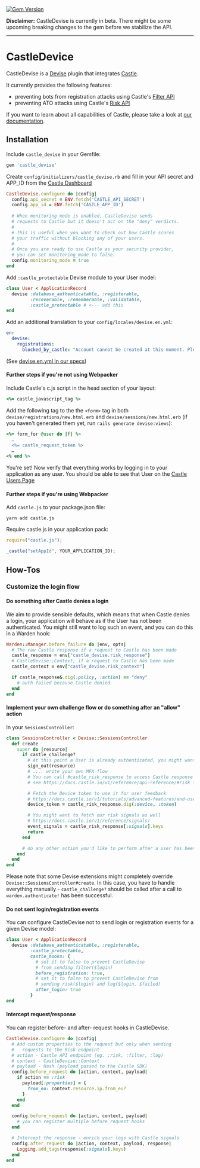 [![Gem Version](https://badge.fury.io/rb/castle_devise.svg)](https://badge.fury.io/rb/castle_devise)

**Disclaimer:** CastleDevise is currently in beta. There might be some upcoming breaking changes to the gem before we stabilize the API.

--- 

# CastleDevice

CastleDevise is a [Devise](https://github.com/heartcombo/devise) plugin that integrates [Castle](https://castle.io). 

It currently provides the following features:
- preventing bots from registration attacks using Castle's [Filter API](https://docs.castle.io/v1/reference/api-reference/#filter)
- preventing ATO attacks using Castle's [Risk API](https://docs.castle.io/v1/reference/api-reference/#risk)

If you want to learn about all capabilities of Castle, please take a look at [our documentation](https://docs.castle.io/).

## Installation

Include `castle_devise` in your Gemfile:

```ruby
gem 'castle_devise'
```

Create `config/initializers/castle_devise.rb` and fill in your API secret and APP_ID from the [Castle Dashboard](https://dashboard.castle.io/settings/general)

```ruby 
CastleDevise.configure do |config|
  config.api_secret = ENV.fetch('CASTLE_API_SECRET')
  config.app_id = ENV.fetch('CASTLE_APP_ID')
  
  # When monitoring mode is enabled, CastleDevise sends
  # requests to Castle but it doesn't act on the "deny" verdicts.
  #
  # This is useful when you want to check out how Castle scores
  # your traffic without blocking any of your users.
  #
  # Once you are ready to use Castle as your security provider,
  # you can set monitoring_mode to false.
  config.monitoring_mode = true
end
```

Add `:castle_protectable` Devise module to your User model:

```ruby 
class User < ApplicationRecord
  devise :database_authenticatable, :registerable,
         :recoverable, :rememberable, :validatable, 
         :castle_protectable # <--- add this
end
```

Add an additional translation to your `config/locales/devise.en.yml`:

```yml
en:
  devise:
    registrations:
      blocked_by_castle: "Account cannot be created at this moment. Please try again later."
```

(See [devise.en.yml in our specs](spec/dummy_app/config/locales/devise.en.yml#L40))

#### Further steps if you're not using Webpacker

Include Castle's c.js script in the head section of your layout:

```ruby
<%= castle_javascript_tag %>
```

Add the following tag to the the `<form>` tag in both `devise/registrations/new.html.erb` and `devise/sessions/new.html.erb` (if you haven't generated them yet, run `rails generate devise:views`):

```ruby
<%= form_for @user do |f| %>
  …
  <%= castle_request_token %>
  …
<% end %>
```

You're set! Now verify that everything works by logging in to your application as any user. You should be able to see that User on the [Castle Users Page](https://dashboard.castle.io/users)


#### Further steps if you're using Webpacker

Add `castle.js` to your package.json file:

```
yarn add castle.js
```

Require castle.js in your application pack:

```javascript
require("castle.js");

_castle("setAppId", YOUR_APPLICATION_ID);
```


## How-Tos

### Customize the login flow

#### Do something after Castle denies a login

We aim to provide sensible defaults, which means that when Castle denies a login, your application
will behave as if the User has not been authenticated. You might still want to log such an event,
and you can do this in a Warden hook:

```ruby
Warden::Manager.before_failure do |env, opts|
  # The raw Castle response if a request to Castle has been made
  castle_response = env["castle_devise.risk_response"]
  # CastleDevise::Context, if a request to Castle has been made
  castle_context = env["castle_devise.risk_context"]

  if castle_response&.dig(:policy, :action) == "deny"
    # auth failed because Castle denied
  end
end

```

#### Implement your own challenge flow or do something after an "allow" action

In your `SessionsController`:

```ruby
class SessionsController < Devise::SessionsController
  def create
    super do |resource|
      if castle_challenge?
        # At this point a User is already authenticated, you might want so sign out:
        sign_out(resource)
        # .... write your own MFA flow
        # You can call #castle_risk_response to access Castle response
        # see https://docs.castle.io/v1/reference/api-reference/#risk for details

        # Fetch the Device token to use it for user feedback
        # https://docs.castle.io/v1/tutorials/advanced-features/end-user-feedback
        device_token = castle_risk_response.dig(:device, :token)

        # You might want to fetch our risk signals as well
        # https://docs.castle.io/v1/reference/signals/
        event_signals = castle_risk_response[:signals].keys
        return
      end

      # do any other action you'd like to perform after a user has been signed in below
    end
  end
end
```

Please note that some Devise extensions might completely override `Devise::SessionsController#create`.
In this case, you have to handle everything manually -  `castle_challenge?` should be called after
a call to `warden.authenticate!` has been successful.

#### Do not sent login/registration events

You can configure CastleDevise not to send login or registration events for a given Devise model:

```ruby
class User < ApplicationRecord
  devise :database_authenticatable, :registerable,
         :castle_protectable,
         castle_hooks: {
           # set it to false to prevent CastleDevise
           # from sending filter($login)
           before_registration: true,
           # set it to false to prevent CastleDevise from
           # sending risk($login) and log($login, $failed)
           after_login: true
         }
end
```

#### Intercept request/response

You can register before- and after- request hooks in CastleDevise.

```ruby
CastleDevise.configure do |config|
  # Add custom properties to the request but only when sending
  #   requests to the Risk endpoint
  # action - Castle API endpoint (eg. :risk, :filter, :log)
  # context - CastleDevise::Context
  # payload - Hash (payload passed to the Castle SDK)
  config.before_request do |action, context, payload|
    if action == :risk
      payload[:properties] = {
        from_eu: context.resource.ip.from_eu?
      }
    end
  end

  config.before_request do |action, context, payload|
    # you can register multiple before_request hooks
  end

  # Intercept the response - enrich your logs with Castle signals
  config.after_request do |action, context, payload, response|
    Logging.add_tags(response[:signals].keys)
  end
end
```
